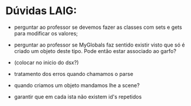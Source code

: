 # Dúvidas LAIG: #

* perguntar ao professor se devemos fazer as classes com sets e gets para modificar os valores;

* perguntar ao professor se MyGlobals faz sentido existir visto que só é criado um objeto deste tipo. Pode então estar associado ao garfo?

* <?xml version="1.0" encoding="UTF-16" standalone="yes"?> (colocar no inicio do dsx?)

* tratamento dos erros quando chamamos o parse

* quando criamos um objeto mandamos lhe a scene?

* garantir que em cada ista não existem id's repetidos